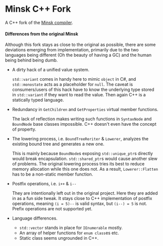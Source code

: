 # Minsk C++ Fork

A C++ fork of the [Minsk compiler](https://github.com/terrajobst/minsk). 


#### Differences from the original Minsk

Although this fork stays as close to the original as possible, there are some deviations emerging from implementation, primarily due to the two languages being different (Oh the beauty of having a GC) and the human being behind being dumb.

- A dirty hack of a unified value system.

    `std::variant` comes in handy here to mimic `object` in C#, and `std::monostate` acts as a placeholder for `null`. The caveat is consumers/users of this hack have to know the underlying type stored in `std::variant` if they want to read the value. Then again C++ is a statically typed language.

- Redundancy in `GetChildren` and `GetProperties` virtual member functions. 

    The lack of reflection makes writing such functions in `SyntaxNode` and `BoundNode` base classes impossible. C++ doesn't even have the concept of property. 

- The lowering process, i.e. `BoundTreeReriter` & `Lowerer`, analyzes the existing bound tree and generates a new one. 

    This is mainly because `BoundNode`s exposing `std::unique_ptr`s directly would break encapsulation. `std::shared_ptr`s would cause another slew of problems. The original lowering process tries its best to reduce memory allocation while this one does not. As a result, `Lowerer::Flatten` has to be a non-static member function.

- Postfix operations, i.e. `i++` & `i--`

    They are intentionally left out in the original project. Here they are added in as a fun side tweak. It stays close to C++ implementation of postfix operations, meaning `(i = 5)--` is valid syntax, but `(i--) = 5` is not. Prefix operations are not supported yet. 

- Language differences.

    - `std::vector` stands in place for `IEnumerable` mostly.
    - An array of helper functions for `enum class`es etc.
    - Static class seems ungrounded in C++.